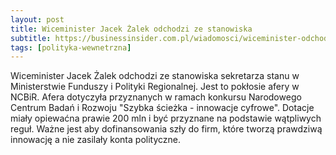 ```yaml
---
layout: post
title: Wiceminister Jacek Żalek odchodzi ze stanowiska
subtitle: https://businessinsider.com.pl/wiadomosci/wiceminister-odchodzi-ze-stanowiska-efekt-afery-w-ncbir/kr2jg2e
tags: [polityka-wewnetrzna]
---
```


Wiceminister Jacek Żalek odchodzi ze stanowiska sekretarza stanu w Ministerstwie Funduszy i Polityki Regionalnej. Jest to pokłosie afery w NCBiR. Afera dotyczyła przyznanych w ramach konkursu Narodowego Centrum Badań i Rozwoju "Szybka ścieżka - innowacje cyfrowe". Dotacje miały opiewaćna prawie 200 mln i być przyznane na podstawie wątpliwych reguł. Ważne jest aby dofinansowania szły do firm, które tworzą prawdziwą innowację a nie zasilały konta polityczne.
